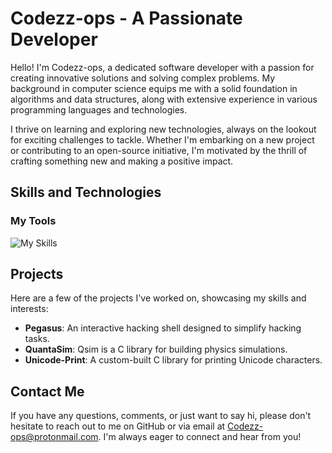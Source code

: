 # Codezz-ops - A Passionate Developer

Hello! I'm Codezz-ops, a dedicated software developer with a passion for creating innovative solutions and solving complex problems. My background in computer science equips me with a solid foundation in algorithms and data structures, along with extensive experience in various programming languages and technologies.

I thrive on learning and exploring new technologies, always on the lookout for exciting challenges to tackle. Whether I'm embarking on a new project or contributing to an open-source initiative, I'm motivated by the thrill of crafting something new and making a positive impact.

## Skills and Technologies

### My Tools
![My Skills](https://skillicons.dev/icons?i=linux,bash,vscode,go,c)

## Projects

Here are a few of the projects I've worked on, showcasing my skills and interests:

- **Pegasus**: An interactive hacking shell designed to simplify hacking tasks.
- **QuantaSim**: Qsim is a C library for building physics simulations.
- **Unicode-Print**: A custom-built C library for printing Unicode characters.

## Contact Me

If you have any questions, comments, or just want to say hi, please don't hesitate to reach out to me on GitHub or via email at Codezz-ops@protonmail.com. I'm always eager to connect and hear from you!
